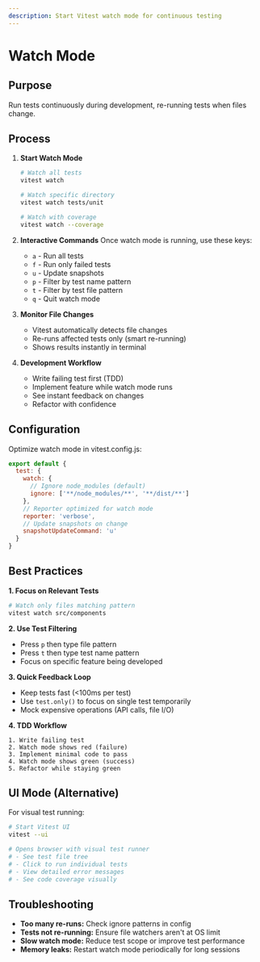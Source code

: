 ```yaml
---
description: Start Vitest watch mode for continuous testing
---
```


# Watch Mode

## Purpose
Run tests continuously during development, re-running tests when files change.

## Process

1. **Start Watch Mode**
   ```bash
   # Watch all tests
   vitest watch

   # Watch specific directory
   vitest watch tests/unit

   # Watch with coverage
   vitest watch --coverage
   ```

2. **Interactive Commands**
   Once watch mode is running, use these keys:
   - `a` - Run all tests
   - `f` - Run only failed tests
   - `u` - Update snapshots
   - `p` - Filter by test name pattern
   - `t` - Filter by test file pattern
   - `q` - Quit watch mode

3. **Monitor File Changes**
   - Vitest automatically detects file changes
   - Re-runs affected tests only (smart re-running)
   - Shows results instantly in terminal

4. **Development Workflow**
   - Write failing test first (TDD)
   - Implement feature while watch mode runs
   - See instant feedback on changes
   - Refactor with confidence

## Configuration

Optimize watch mode in vitest.config.js:

```javascript
export default {
  test: {
    watch: {
      // Ignore node_modules (default)
      ignore: ['**/node_modules/**', '**/dist/**']
    },
    // Reporter optimized for watch mode
    reporter: 'verbose',
    // Update snapshots on change
    snapshotUpdateCommand: 'u'
  }
}
```

## Best Practices

**1. Focus on Relevant Tests**
```bash
# Watch only files matching pattern
vitest watch src/components
```

**2. Use Test Filtering**
- Press `p` then type file pattern
- Press `t` then type test name pattern
- Focus on specific feature being developed

**3. Quick Feedback Loop**
- Keep tests fast (<100ms per test)
- Use `test.only()` to focus on single test temporarily
- Mock expensive operations (API calls, file I/O)

**4. TDD Workflow**
```
1. Write failing test
2. Watch mode shows red (failure)
3. Implement minimal code to pass
4. Watch mode shows green (success)
5. Refactor while staying green
```

## UI Mode (Alternative)

For visual test running:

```bash
# Start Vitest UI
vitest --ui

# Opens browser with visual test runner
# - See test file tree
# - Click to run individual tests
# - View detailed error messages
# - See code coverage visually
```

## Troubleshooting

- **Too many re-runs:** Check ignore patterns in config
- **Tests not re-running:** Ensure file watchers aren't at OS limit
- **Slow watch mode:** Reduce test scope or improve test performance
- **Memory leaks:** Restart watch mode periodically for long sessions
